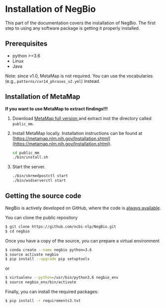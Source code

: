 # Installation of NegBio

This part of the documentation covers the installation of NegBio. The first step to using any software package is getting it properly installed.

## Prerequisites

*  python >=3.6
*  Linux
*  Java

Note: since v1.0, MetaMap is not required. You can use the vocabularies (e.g., ``patterns/cxr14_phrases_v2.yml``) instead.


## Installation of MetaMap

**If you want to use MetaMap to extract findings!!!**

1. Download [MetaMap full version ](https://metamap.nlm.nih.gov/MainDownload.shtml) and extract inot the directory called `public_mm`.

2. Install MetaMap locally. Installation instructions can be found at [https://metamap.nlm.nih.gov/Installation.shtml](https://metamap.nlm.nih.gov/Installation.shtml).

    ```bash
    cd public_mm
    ./bin/install.sh
    ```

3. Start the server.

    ```bash
    ./bin/skrmedpostctl start
    ./bin/wsdserverctl start
    ```

## Getting the source code

NegBio is actively developed on GitHub, where the code is [always available](https://github.com/yfpeng/negbio2).

You can clone the public repository

```bash
$ git clone https://github.com/ncbi-nlp/NegBio.git
$ cd negbio
```

Once you have a copy of the source, you can prepare a virtual environment

```bash
$ conda create --name negbio python=3.6
$ source activate negbio
$ pip install --upgrade pip setuptools
```

or

```bash
$ virtualenv --python=/usr/bin/python3.6 negbio_env
$ source negbio_env/bin/activate
```

Finally, you can install the required packages:

```bash
$ pip install -r requirements3.txt
```